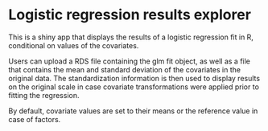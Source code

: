 # Logistic regression results explorer

This is a shiny app that displays the results
of a logistic regression fit in R, conditional
on values of the covariates.

Users can upload a RDS file containing the glm
fit object, as well as a file that contains the
mean and standard deviation of the covariates in
the original data. The standardization information
is then used to display results on the original
scale in case covariate transformations were 
applied prior to fitting the regression.

By default, covariate values are set to their
means or the reference value in case of factors.



